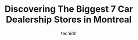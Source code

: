 ---
layout: ampstory
image: https://i0.wp.com/?resize=640,853
author: techidn
featured: false
description: Montreal, Quebec, Canada is a haven for Car Dealership enthusiasts, boasting an impressive array of 7 top-notch establishments. Whether youre a seasoned connoisseur or simply curious to exp
title: Discovering The Biggest 7 Car Dealership Stores in Montreal
cover:
   title: Discovering The Biggest 7 Car Dealership Stores in Montreal
   subtitle: AUTO.OR.ID
   background: 

pages: 
 - layout: thirds
   top: <h1>#1 Auto Luana</h1>
   bottom: "<p>I bought a used car from Auto Luana. An Audi Q5 2013, with 185000 km. The car was clean, drove great with no rattling or any other noise (keeping in mind the mileage) and</p>"
   background: https://images.unsplash.com/photo-1598870113763-84b6f70c0fb3?ixlib=rb-4.0.3&ixid=MnwxMjA3fDB8MHxwaG90by1wYWdlfHx8fGVufDB8fHx8&auto=format&fit=crop&w=640&h=853&q=80
   backgroundblur: true
 - layout: thirds
   top: <h1>#2 Auto 4950</h1>
   bottom: "<p>4975 Bd Industriel, Montréal-Nord, QC H1G 6N8, Canada</p>"
   background: https://images.unsplash.com/photo-1502158895-0d817974dfaf?ixlib=rb-4.0.3&ixid=MnwxMjA3fDB8MHxwaG90by1wYWdlfHx8fGVufDB8fHx8&auto=format&fit=crop&w=640&h=853&q=80
   cta:
      link: https://www.auto.or.id/discovering-the-biggest-7-car-dealership-stores-in-montreal/
      text: Discovering The Biggest 7 Car Dealership Stores in Montreal
 - layout: thirds
   top: <h1>#3 Sean Auto Sales</h1>
   bottom: "<p>6290 Rue Saint-Jacques, Montréal, QC H4B 1T6, Canada</p>"
   background: https://images.unsplash.com/photo-1577696467479-4c92df55c24a?ixlib=rb-4.0.3&ixid=MnwxMjA3fDB8MHxwaG90by1wYWdlfHx8fGVufDB8fHx8&auto=format&fit=crop&w=640&h=853&q=80
   cta:
      link: https://www.auto.or.id/discovering-the-biggest-7-car-dealership-stores-in-montreal/
      text: Discovering The Biggest 7 Car Dealership Stores in Montreal
 - layout: thirds
   top: <h1>#4 Gabriel Auto Group</h1>
   bottom: "<p>6960 Rue Saint-Jacques, Montréal, QC H4B 1V8, Canada</p>"
   background: https://images.unsplash.com/photo-1653047256226-5abbfa82f1d7?ixlib=rb-4.0.3&ixid=MnwxMjA3fDB8MHxwaG90by1wYWdlfHx8fGVufDB8fHx8&auto=format&fit=crop&w=640&h=853&q=80
   cta:
      link: https://www.auto.or.id/discovering-the-biggest-7-car-dealership-stores-in-montreal/
      text: Discovering The Biggest 7 Car Dealership Stores in Montreal
 - layout: thirds
   top: <h1>#5 AutoUltimax</h1>
   bottom: "<p>6050 St. Jacques Ouest, Montreal, Quebec H4A 2G4, Canada</p>"
   background: https://images.unsplash.com/photo-1614905218621-99262ff8f8e1?ixlib=rb-4.0.3&ixid=MnwxMjA3fDB8MHxwaG90by1wYWdlfHx8fGVufDB8fHx8&auto=format&fit=crop&w=640&h=853&q=80
   cta:
      link: https://www.auto.or.id/discovering-the-biggest-7-car-dealership-stores-in-montreal/
      text: Discovering The Biggest 7 Car Dealership Stores in Montreal
 - layout: thirds
   top: <h1>#6 Oto Crémazie</h1>
   bottom: "<p>3812 Rue Jarry E, Montréal, QC H1Z 2G8, Canada</p>"
   background: https://images.unsplash.com/photo-1535448580089-c7f9490c78b1?ixlib=rb-4.0.3&ixid=MnwxMjA3fDB8MHxwaG90by1wYWdlfHx8fGVufDB8fHx8&auto=format&fit=crop&w=640&h=853&q=80
   cta:
      link: https://www.auto.or.id/discovering-the-biggest-7-car-dealership-stores-in-montreal/
      text: Discovering The Biggest 7 Car Dealership Stores in Montreal
 - layout: thirds
   top: <h1>#7 AUTO DAILY MONTREAL</h1>
   bottom: "<p>9510 Bd Saint-Michel, Montréal, QC H1Z 3H4, Canada</p>"
   background: https://images.unsplash.com/photo-1504215680853-026ed2a45def?ixlib=rb-4.0.3&ixid=MnwxMjA3fDB8MHxwaG90by1wYWdlfHx8fGVufDB8fHx8&auto=format&fit=crop&w=640&h=853&q=80
   cta:
      link: https://www.auto.or.id/discovering-the-biggest-7-car-dealership-stores-in-montreal/
      text: Discovering The Biggest 7 Car Dealership Stores in Montreal
 - layout: thirds
   middle: Continue reading...
   background: https://images.unsplash.com/photo-1632338940262-084177a4dd21?ixlib=rb-4.0.3&ixid=MnwxMjA3fDB8MHxwaG90by1wYWdlfHx8fGVufDB8fHx8&auto=format&fit=crop&w=640&h=853&q=80
   cta:
      link: https://www.auto.or.id/discovering-the-biggest-7-car-dealership-stores-in-montreal/
      text: Discovering The Biggest 7 Car Dealership Stores in Montreal

---
